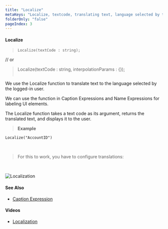 ```yaml
---
title: "Localize"
metaKeys: "Localize, textcode, translating text, language selected by the logged in user, Caption Expressions, Name, labeling UI elements, configure translations"
folderOnly: "false"
pageIndex: 3
---
```


#### Localize
>
>```
>Localize(textCode : string);
// or
>Localize(textCode : string, interpolationParams : {});
>```

We use the Localize function to translate text to the language selected by the logged-in user. 

We can use the function in Caption Expressions and Name Expressions for labeling UI elements. 

The Localize function takes a text code as its argument, returns the translated text, and displays it to the user.



>**Example**
>
```
Localize("AccountID")
```

<br/>

>For this to work, you have to configure translations:

<br/>

![Localization](https://profitbasedocs.blob.core.windows.net/images/loc.png)
<br/>



#### See Also
* [Caption Expression](../../worksheets/columnproperties/caption.md)

#### Videos
* [Localization](../../../videos/localization.md)